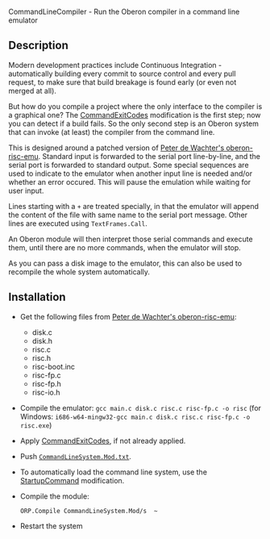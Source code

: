 CommandLineCompiler - Run the Oberon compiler in a command line emulator

Description
-----------

Modern development practices include Continuous Integration - automatically building
every commit to source control and every pull request, to make sure that build breakage
is found early (or even not merged at all).

But how do you compile a project where the only interface to the compiler is a
graphical one? The [CommandExitCodes](../CommandExitCodes/README.md) modification
is the first step; now you can detect if a build fails. So the only second step is
an Oberon system that can invoke (at least) the compiler from the command line.

This is designed around a patched version of
[Peter de Wachter's oberon-risc-emu](https://github.com/pdewacht/oberon-risc-emu/).
Standard input is forwarded to the serial port line-by-line, and the serial port is forwarded
to standard output. Some special sequences are used to indicate to the emulator when
another input line is needed and/or whether an error occured. This will pause the
emulation while waiting for user input.

Lines starting with a `+` are treated specially, in that the emulator will append the
content of the file with same name to the serial port message. Other lines are executed
using `TextFrames.Call`.

An Oberon module will then interpret those serial commands and execute them, until
there are no more commands, when the emulator will stop.

As you can pass a disk image to the emulator, this can also be used to recompile the
whole system automatically.


Installation
------------

- Get the following files from
  [Peter de Wachter's oberon-risc-emu](https://github.com/pdewacht/oberon-risc-emu/tree/master/src):
  - disk.c
  - disk.h
  - risc.c
  - risc.h
  - risc-boot.inc
  - risc-fp.c
  - risc-fp.h
  - risc-io.h

- Compile the emulator:
  `gcc main.c disk.c risc.c risc-fp.c -o risc`
  (for Windows: `i686-w64-mingw32-gcc main.c disk.c risc.c risc-fp.c -o risc.exe`)

- Apply [CommandExitCodes](../CommandExitCodes/README.md), if not already applied.

- Push [`CommandLineSystem.Mod.txt`](CommandLineSystem.Mod.txt).

- To automatically load the command line system, use the [StartupCommand](../StartupCommand/README.md)
  modification.

- Compile the module:

      ORP.Compile CommandLineSystem.Mod/s  ~

- Restart the system
